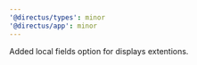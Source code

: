 ```yaml
---
'@directus/types': minor
'@directus/app': minor
---
```


Added local fields option for displays extentions.
